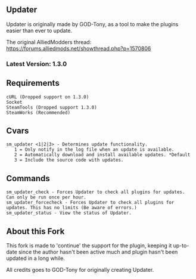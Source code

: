 ## Updater

Updater is originally made by GOD-Tony, as a tool to make the plugins easier than ever to update.

The original AlliedModders thread: https://forums.alliedmods.net/showthread.php?p=1570806

### Latest Version: 1.3.0

## Requirements
```
cURL (Dropped support on 1.3.0)
Socket
SteamTools (Dropped support 1.3.0)
SteamWorks (Recommended)
```

## Cvars
```
sm_updater <1|2|3> - Determines update functionality.
   1 = Only notify in the log file when an update is available.
   2 = Automatically download and install available updates. *Default
   3 = Include the source code with updates.
```

## Commands
```
sm_updater_check - Forces Updater to check all plugins for updates. Can only be run once per hour.
sm_updater_forcecheck - Forces Updater to check all plugins for updates. This has no limits (Be aware of errors.)
sm_updater_status - View the status of Updater.

```


## About this Fork

This fork is made to 'continue' the support for the plugin, keeping it up-to-date since the author hasn't been active much and plugin hasn't been updated in a long while.

All credits goes to GOD-Tony for originally creating Updater.
